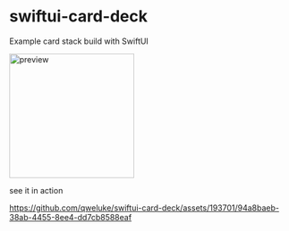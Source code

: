 # swiftui-card-deck
Example card stack build with SwiftUI


<img width="223" alt="preview" src="https://github.com/qweluke/swiftui-card-deck/assets/193701/8e848006-a4f4-4980-9fba-dbe2757628ef">

see it in action 

https://github.com/qweluke/swiftui-card-deck/assets/193701/94a8baeb-38ab-4455-8ee4-dd7cb8588eaf

